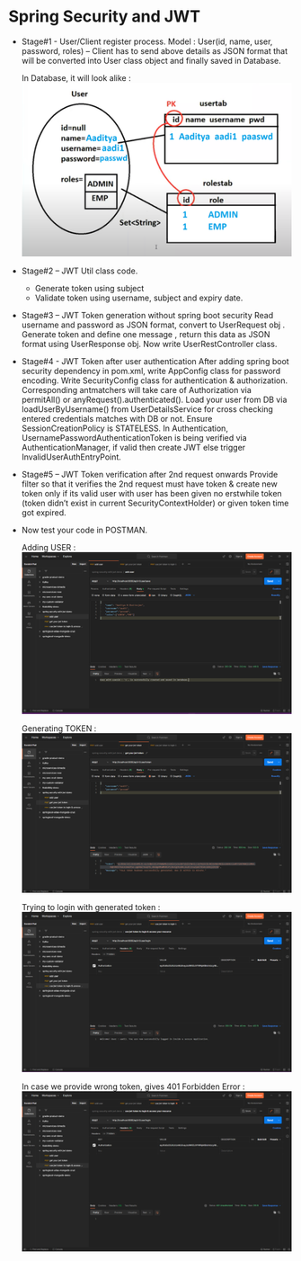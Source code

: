 # Spring Security and JWT

- Stage#1 - User/Client register process.
  Model : User(id, name, user, password, roles) – Client has to send above details as JSON format that will be converted into User class object
  and finally saved in Database.
  
  In Database, it will look alike :
  ![](https://github.com/AadityaUoHyd/springboot-security-jwt-implementation/blob/master/springSecurityWithJwt/diagram.png)

- Stage#2 – JWT Util class code.
  * Generate token using subject
  * Validate token using username, subject and expiry date.

- Stage#3 – JWT Token generation without spring boot security
  Read username and password as JSON format, convert to UserRequest obj . Generate token and define one message , return this data as JSON format
  using UserResponse obj. Now write UserRestController class.

- Stage#4 - JWT Token after user authentication
  After adding spring boot security dependency in pom.xml, write AppConfig class for password encoding. Write SecurityConfig class for authentication & authorization. 
  Corresponding antmatchers will take care of Authorization via permitAll() or anyRequest().authenticated(). Load your user from DB via loadUserByUsername() 
  from UserDetailsService for cross checking entered credentials matches with DB or not. Ensure SessionCreationPolicy is STATELESS.
  In Authentication, UsernamePasswordAuthenticationToken is being verified via AuthenticationManager, if valid then create JWT else trigger InvalidUserAuthEntryPoint.

- Stage#5 – JWT Token verification after 2nd request onwards
  Provide filter so that it verifies the 2nd request must have token & create new token only if its valid user with user has been given no erstwhile token
  (token didn’t exist in current SecurityContextHolder) or given token time got expired.
  
- Now test your code in POSTMAN.
  
  Adding USER :
  ![](https://github.com/AadityaUoHyd/springboot-security-jwt-implementation/blob/master/springSecurityWithJwt/add_user.png)
  
  Generating TOKEN :
  ![](https://github.com/AadityaUoHyd/springboot-security-jwt-implementation/blob/master/springSecurityWithJwt/token.png)
  
  Trying to login with generated token :
  ![](https://github.com/AadityaUoHyd/springboot-security-jwt-implementation/blob/master/springSecurityWithJwt/login.png)
  
  In case we provide wrong token, gives 401 Forbidden Error :
  ![](https://github.com/AadityaUoHyd/springboot-security-jwt-implementation/blob/master/springSecurityWithJwt/withWrongToken.png)
